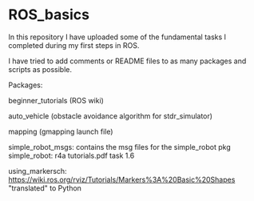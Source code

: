 # ROS_basics
In this repository I have uploaded some of the fundamental tasks I completed during my first steps in ROS.

I have tried to add comments or README files to as many packages and scripts as possible.

Packages:

beginner_tutorials (ROS wiki)

auto_vehicle (obstacle avoidance algorithm for stdr_simulator)

mapping (gmapping launch file)

simple_robot_msgs: contains the msg files for the simple_robot pkg
simple_robot: r4a tutorials.pdf task 1.6

using_markersch: https://wiki.ros.org/rviz/Tutorials/Markers%3A%20Basic%20Shapes "translated" to Python
